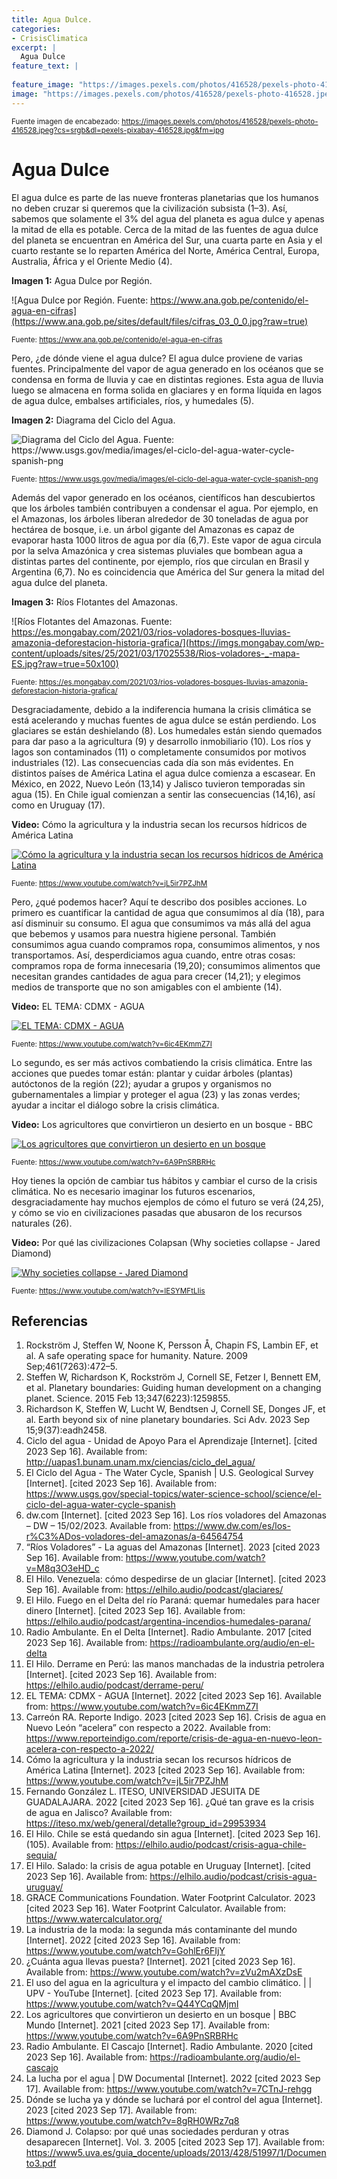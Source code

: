 ```yaml
---
title: Agua Dulce.
categories:
- CrisisClimatica
excerpt: |
  Agua Dulce 
feature_text: |
   
feature_image: "https://images.pexels.com/photos/416528/pexels-photo-416528.jpeg?cs=srgb&dl=pexels-pixabay-416528.jpg&fm=jpg"
image: "https://images.pexels.com/photos/416528/pexels-photo-416528.jpeg?cs=srgb&dl=pexels-pixabay-416528.jpg&fm=jpg"
---
```


<sub>Fuente imagen de encabezado: <https://images.pexels.com/photos/416528/pexels-photo-416528.jpeg?cs=srgb&dl=pexels-pixabay-416528.jpg&fm=jpg></sub>

# Agua Dulce

El agua dulce es parte de las nueve fronteras planetarias que los
humanos no deben cruzar si queremos que la civilización subsista (1–3).
Así, sabemos que solamente el 3% del agua del planeta es agua dulce y
apenas la mitad de ella es potable. Cerca de la mitad de las fuentes de
agua dulce del planeta se encuentran en América del Sur, una cuarta
parte en Asia y el cuarto restante se lo reparten América del Norte,
América Central, Europa, Australia, África y el Oriente Medio (4).

**Imagen 1:** Agua Dulce por Región. 

![Agua Dulce por Región. Fuente: https://www.ana.gob.pe/contenido/el-agua-en-cifras](https://www.ana.gob.pe/sites/default/files/cifras_03_0_0.jpg?raw=true)

<sub>Fuente: <https://www.ana.gob.pe/contenido/el-agua-en-cifras></sub>

Pero, ¿de dónde viene el agua dulce? El agua dulce proviene de varias
fuentes. Principalmente del vapor de agua generado en los océanos que se
condensa en forma de lluvia y cae en distintas regiones. Esta agua de
lluvia luego se almacena en forma solida en glaciares y en forma líquida
en lagos de agua dulce, embalses artificiales, ríos, y humedales (5).

**Imagen 2:** Diagrama del Ciclo del Agua. 

![Diagrama del Ciclo del Agua. Fuente: https://www.usgs.gov/media/images/el-ciclo-del-agua-water-cycle-spanish-png ](https://d9-wret.s3.us-west-2.amazonaws.com/assets/palladium/production/s3fs-public/media/images/USGS_WaterCycle_Spanish_ONLINE_20230302.png?raw=true)

<sub>Fuente: <https://www.usgs.gov/media/images/el-ciclo-del-agua-water-cycle-spanish-png></sub>

Además del vapor generado en los océanos, científicos han descubiertos
que los árboles también contribuyen a condensar el agua. Por ejemplo, en
el Amazonas, los árboles liberan alrededor de 30 toneladas de agua por
hectárea de bosque, i.e. un árbol gigante del Amazonas es capaz de
evaporar hasta 1000 litros de agua por día (6,7). Este vapor de agua
circula por la selva Amazónica y crea sistemas pluviales que bombean
agua a distintas partes del continente, por ejemplo, ríos que circulan
en Brasil y Argentina (6,7). No es coincidencia que América del Sur
genera la mitad del agua dulce del planeta.

**Imagen 3:** Ríos Flotantes del Amazonas.

![Ríos Flotantes del Amazonas. Fuente: https://es.mongabay.com/2021/03/rios-voladores-bosques-lluvias-amazonia-deforestacion-historia-grafica/](https://imgs.mongabay.com/wp-content/uploads/sites/25/2021/03/17025538/Rios-voladores-_-mapa-ES.jpg?raw=true=50x100)

<sub>Fuente: <https://es.mongabay.com/2021/03/rios-voladores-bosques-lluvias-amazonia-deforestacion-historia-grafica/></sub>

Desgraciadamente, debido a la indiferencia humana la crisis climática se
está acelerando y muchas fuentes de agua dulce se están perdiendo. Los
glaciares se están deshielando (8). Los humedales están siendo quemados
para dar paso a la agricultura (9) y desarrollo inmobiliario (10). Los
ríos y lagos son contaminados (11) o completamente consumidos por
motivos industriales (12). Las consecuencias cada día son más evidentes.
En distintos países de América Latina el agua dulce comienza a escasear.
En México, en 2022, Nuevo León (13,14) y Jalisco tuvieron temporadas sin
agua (15). En Chile igual comienzan a sentir las consecuencias (14,16),
así como en Uruguay (17).

**Video:** Cómo la agricultura y la industria secan los recursos hídricos de América Latina 

[![Cómo la agricultura y la industria secan los recursos hídricos de América Latina](http://img.youtube.com/vi/jL5ir7PZJhM/0.jpg)](https://www.youtube.com/watch?v=jL5ir7PZJhM "Cómo la agricultura y la industria secan los recursos hídricos de América Latina")

<sub>Fuente: <https://www.youtube.com/watch?v=jL5ir7PZJhM></sub>

Pero, ¿qué podemos hacer? Aquí te describo dos posibles acciones. Lo
primero es cuantificar la cantidad de agua que consumimos al día (18),
para así disminuir su consumo. El agua que consumimos va más allá del
agua que bebemos y usamos para nuestra higiene personal. También
consumimos agua cuando compramos ropa, consumimos alimentos, y nos
transportamos. Así, desperdiciamos agua cuando, entre otras cosas:
compramos ropa de forma innecesaria (19,20); consumimos alimentos que
necesitan grandes cantidades de agua para crecer (14,21); y elegimos
medios de transporte que no son amigables con el ambiente (14).

**Video:** EL TEMA: CDMX - AGUA

[![EL TEMA: CDMX - AGUA](http://img.youtube.com/vi/6ic4EKmmZ7I/0.jpg)](https://www.youtube.com/watch?v=6ic4EKmmZ7I "EL TEMA: CDMX - AGUA")

<sub>Fuente: <https://www.youtube.com/watch?v=6ic4EKmmZ7I></sub>

Lo segundo, es ser más activos combatiendo la crisis climática. Entre
las acciones que puedes tomar están: plantar y cuidar árboles (plantas)
autóctonos de la región (22); ayudar a grupos y organismos no
gubernamentales a limpiar y proteger el agua (23) y las zonas verdes;
ayudar a incitar el diálogo sobre la crisis climática.

**Video:** Los agricultores que convirtieron un desierto en un bosque - BBC

[![Los agricultores que convirtieron un desierto en un bosque](http://img.youtube.com/vi/6A9PnSRBRHc/0.jpg)](https://www.youtube.com/watch?v=6A9PnSRBRHc "Los agricultores que convirtieron un desierto en un bosque")

<sub>Fuente: <https://www.youtube.com/watch?v=6A9PnSRBRHc></sub>

Hoy tienes la opción de cambiar tus hábitos y cambiar el curso de la
crisis climática. No es necesario imaginar los futuros escenarios,
desgraciadamente hay muchos ejemplos de cómo el futuro se verá (24,25),
y cómo se vio en civilizaciones pasadas que abusaron de los recursos
naturales (26).

**Video:** Por qué las civilizaciones Colapsan (Why societies collapse - Jared Diamond)

[![Why societies collapse - Jared Diamond](http://img.youtube.com/vi/IESYMFtLIis/0.jpg)](https://www.youtube.com/watch?v=IESYMFtLIis "Why societies collapse")

<sub>Fuente: <https://www.youtube.com/watch?v=IESYMFtLIis></sub>

## Referencias

1.  Rockström J, Steffen W, Noone K, Persson Å, Chapin FS, Lambin EF, et
    al. A safe operating space for humanity. Nature. 2009
    Sep;461(7263):472–5.
2.  Steffen W, Richardson K, Rockström J, Cornell SE, Fetzer I, Bennett
    EM, et al. Planetary boundaries: Guiding human development on a
    changing planet. Science. 2015 Feb 13;347(6223):1259855.
3.  Richardson K, Steffen W, Lucht W, Bendtsen J, Cornell SE, Donges JF,
    et al. Earth beyond six of nine planetary boundaries. Sci Adv. 2023
    Sep 15;9(37):eadh2458.
4.  Ciclo del agua - Unidad de Apoyo Para el Aprendizaje [Internet].
    [cited 2023 Sep 16]. Available from:
    <http://uapas1.bunam.unam.mx/ciencias/ciclo_del_agua/>
5.  El Ciclo del Agua - The Water Cycle, Spanish | U.S. Geological
    Survey [Internet]. [cited 2023 Sep 16]. Available from:
    <https://www.usgs.gov/special-topics/water-science-school/science/el-ciclo-del-agua-water-cycle-spanish>
6.  dw.com [Internet]. [cited 2023 Sep 16]. Los ríos voladores del
    Amazonas – DW – 15/02/2023. Available from:
    <https://www.dw.com/es/los-r%C3%ADos-voladores-del-amazonas/a-64564754>
7.  “Ríos Voladores” - La aguas del Amazonas [Internet]. 2023 [cited
    2023 Sep 16]. Available from:
    <https://www.youtube.com/watch?v=M8q3O3eHD_c>
8.  El Hilo. Venezuela: cómo despedirse de un glaciar [Internet].
    [cited 2023 Sep 16]. Available from:
    <https://elhilo.audio/podcast/glaciares/>
9.  El Hilo. Fuego en el Delta del río Paraná: quemar humedales para
    hacer dinero [Internet]. [cited 2023 Sep 16]. Available from:
    <https://elhilo.audio/podcast/argentina-incendios-humedales-parana/>
10. Radio Ambulante. En el Delta [Internet]. Radio Ambulante. 2017
    [cited 2023 Sep 16]. Available from:
    <https://radioambulante.org/audio/en-el-delta>
11. El Hilo. Derrame en Perú: las manos manchadas de la industria
    petrolera [Internet]. [cited 2023 Sep 16]. Available from:
    <https://elhilo.audio/podcast/derrame-peru/>
12. EL TEMA: CDMX - AGUA [Internet]. 2022 [cited 2023 Sep 16].
    Available from: <https://www.youtube.com/watch?v=6ic4EKmmZ7I>
13. Carreón RA. Reporte Indigo. 2023 [cited 2023 Sep 16]. Crisis de
    agua en Nuevo León “acelera” con respecto a 2022. Available from:
    <https://www.reporteindigo.com/reporte/crisis-de-agua-en-nuevo-leon-acelera-con-respecto-a-2022/>
14. Cómo la agricultura y la industria secan los recursos hídricos de
    América Latina [Internet]. 2023 [cited 2023 Sep 16]. Available
    from: <https://www.youtube.com/watch?v=jL5ir7PZJhM>
15. Fernando González L. ITESO, UNIVERSIDAD JESUITA DE GUADALAJARA. 2022
    [cited 2023 Sep 16]. ¿Qué tan grave es la crisis de agua en
    Jalisco? Available from:
    <https://iteso.mx/web/general/detalle?group_id=29953934>
16. El Hilo. Chile se está quedando sin agua [Internet]. [cited 2023
    Sep 16]. (105). Available from:
    <https://elhilo.audio/podcast/crisis-agua-chile-sequia/>
17. El Hilo. Salado: la crisis de agua potable en Uruguay [Internet].
    [cited 2023 Sep 16]. Available from:
    <https://elhilo.audio/podcast/crisis-agua-uruguay/>
18. GRACE Communications Foundation. Water Footprint Calculator. 2023
    [cited 2023 Sep 16]. Water Footprint Calculator. Available from:
    <https://www.watercalculator.org/>
19. La industria de la moda: la segunda más contaminante del mundo
    [Internet]. 2022 [cited 2023 Sep 16]. Available from:
    <https://www.youtube.com/watch?v=GohlEr6FIjY>
20. ¿Cuánta agua llevas puesta? [Internet]. 2021 [cited 2023 Sep
    16]. Available from: <https://www.youtube.com/watch?v=zVu2mAXzDsE>
21. El uso del agua en la agricultura y el impacto del cambio climático.
    | | UPV - YouTube [Internet]. [cited 2023 Sep 17]. Available
    from: <https://www.youtube.com/watch?v=Q44YCqQMjmI>
22. Los agricultores que convirtieron un desierto en un bosque | BBC
    Mundo [Internet]. 2021 [cited 2023 Sep 17]. Available from:
    <https://www.youtube.com/watch?v=6A9PnSRBRHc>
23. Radio Ambulante. El Cascajo [Internet]. Radio Ambulante. 2020
    [cited 2023 Sep 16]. Available from:
    <https://radioambulante.org/audio/el-cascajo>
24. La lucha por el agua | DW Documental [Internet]. 2022 [cited 2023
    Sep 17]. Available from:
    <https://www.youtube.com/watch?v=7CTnJ-rehgg>
25. Dónde se lucha ya y dónde se luchará por el control del agua
    [Internet]. 2023 [cited 2023 Sep 17]. Available from:
    <https://www.youtube.com/watch?v=8gRH0WRz7q8>
26. Diamond J. Colapso: por qué unas sociedades perduran y otras
    desaparecen [Internet]. Vol. 3. 2005 [cited 2023 Sep 17].
    Available from:
    <https://www5.uva.es/guia_docente/uploads/2013/428/51997/1/Documento3.pdf>
